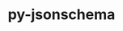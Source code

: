 ---
title: "py-jsonschema"
layout: cache
categories: [package, develop-2024-02-18]
meta: {"versions": ["2.6.0", "4.17.3", "4.4.0"], "compilers": ["gcc@=11.1.0", "gcc@=11.4.0", "gcc@=7.3.1", "gcc@=7.5.0", "gcc@=9.4.0", "oneapi@=2024.0.0"], "oss": ["amzn2", "ubuntu18.04", "ubuntu20.04", "ubuntu22.04"], "platforms": ["linux"], "targets": ["aarch64", "neoverse_n1", "neoverse_v1", "neoverse_v2", "ppc64le", "x86_64_v3"], "stacks": ["aws-isc", "aws-isc-aarch64", "data-vis-sdk", "e4s", "e4s-neoverse-v2", "e4s-neoverse_v1", "e4s-oneapi", "e4s-power", "radiuss", "root"], "num_specs": 28, "num_specs_by_stack": {"root": 28, "aws-isc-aarch64": 2, "aws-isc": 1, "radiuss": 2, "e4s-neoverse_v1": 4, "e4s-power": 4, "data-vis-sdk": 2, "e4s": 5, "e4s-neoverse-v2": 4, "e4s-oneapi": 4}}
spec_details: [{"hash": "eberndaulverui7x5mo2agczhmmpucye", "compiler": "gcc@=7.3.1", "versions": ["4.17.3"], "os": "amzn2", "platform": "linux", "target": "aarch64", "variants": ["build_system=python_pip", "~format-nongpl"], "stacks": ["root", "aws-isc-aarch64"], "size": "-", "tarball": "https://binaries.spack.io/develop-2024-02-18/build_cache/linux-amzn2-aarch64/gcc-7.3.1/py-jsonschema-4.17.3/linux-amzn2-aarch64-gcc-7.3.1-py-jsonschema-4.17.3-eberndaulverui7x5mo2agczhmmpucye.spack"}, {"hash": "iem3xhex6z4znj4psccwghdcbnvzciri", "compiler": "gcc@=7.3.1", "versions": ["4.17.3"], "os": "amzn2", "platform": "linux", "target": "neoverse_n1", "variants": ["build_system=python_pip", "~format-nongpl"], "stacks": ["root", "aws-isc-aarch64"], "size": "-", "tarball": "https://binaries.spack.io/develop-2024-02-18/build_cache/linux-amzn2-neoverse_n1/gcc-7.3.1/py-jsonschema-4.17.3/linux-amzn2-neoverse_n1-gcc-7.3.1-py-jsonschema-4.17.3-iem3xhex6z4znj4psccwghdcbnvzciri.spack"}, {"hash": "fojvdqfvxxel7nmlmtyrdxuerawepsnj", "compiler": "gcc@=7.3.1", "versions": ["4.17.3"], "os": "amzn2", "platform": "linux", "target": "x86_64_v3", "variants": ["build_system=python_pip", "~format-nongpl"], "stacks": ["root", "aws-isc"], "size": "-", "tarball": "https://binaries.spack.io/develop-2024-02-18/build_cache/linux-amzn2-x86_64_v3/gcc-7.3.1/py-jsonschema-4.17.3/linux-amzn2-x86_64_v3-gcc-7.3.1-py-jsonschema-4.17.3-fojvdqfvxxel7nmlmtyrdxuerawepsnj.spack"}, {"hash": "q2ycb5sv5xoelfwwzthbqh3yhg7jvctm", "compiler": "gcc@=7.5.0", "versions": ["4.17.3"], "os": "ubuntu18.04", "platform": "linux", "target": "x86_64_v3", "variants": ["build_system=python_pip", "~format-nongpl"], "stacks": ["root", "radiuss"], "size": "-", "tarball": "https://binaries.spack.io/develop-2024-02-18/build_cache/linux-ubuntu18.04-x86_64_v3/gcc-7.5.0/py-jsonschema-4.17.3/linux-ubuntu18.04-x86_64_v3-gcc-7.5.0-py-jsonschema-4.17.3-q2ycb5sv5xoelfwwzthbqh3yhg7jvctm.spack"}, {"hash": "tofyx64rmskluvief2k5y7g4mqhktfdd", "compiler": "gcc@=7.5.0", "versions": ["4.17.3"], "os": "ubuntu18.04", "platform": "linux", "target": "x86_64_v3", "variants": ["build_system=python_pip", "~format-nongpl"], "stacks": ["root", "radiuss"], "size": "-", "tarball": "https://binaries.spack.io/develop-2024-02-18/build_cache/linux-ubuntu18.04-x86_64_v3/gcc-7.5.0/py-jsonschema-4.17.3/linux-ubuntu18.04-x86_64_v3-gcc-7.5.0-py-jsonschema-4.17.3-tofyx64rmskluvief2k5y7g4mqhktfdd.spack"}, {"hash": "27krga5jskkltynpw3tw4nzkezxujlpl", "compiler": "gcc@=11.4.0", "versions": ["4.17.3"], "os": "ubuntu20.04", "platform": "linux", "target": "neoverse_v1", "variants": ["build_system=python_pip", "~format-nongpl"], "stacks": ["e4s-neoverse_v1", "root"], "size": "-", "tarball": "https://binaries.spack.io/develop-2024-02-18/build_cache/linux-ubuntu20.04-neoverse_v1/gcc-11.4.0/py-jsonschema-4.17.3/linux-ubuntu20.04-neoverse_v1-gcc-11.4.0-py-jsonschema-4.17.3-27krga5jskkltynpw3tw4nzkezxujlpl.spack"}, {"hash": "5bclw7sfsovrkx2iab4lbh7c36gg23me", "compiler": "gcc@=11.4.0", "versions": ["4.17.3"], "os": "ubuntu20.04", "platform": "linux", "target": "neoverse_v1", "variants": ["build_system=python_pip", "+format-nongpl"], "stacks": ["e4s-neoverse_v1", "root"], "size": "-", "tarball": "https://binaries.spack.io/develop-2024-02-18/build_cache/linux-ubuntu20.04-neoverse_v1/gcc-11.4.0/py-jsonschema-4.17.3/linux-ubuntu20.04-neoverse_v1-gcc-11.4.0-py-jsonschema-4.17.3-5bclw7sfsovrkx2iab4lbh7c36gg23me.spack"}, {"hash": "sqyawtdbsftfi6psvac6nshih37petz2", "compiler": "gcc@=11.4.0", "versions": ["4.17.3"], "os": "ubuntu20.04", "platform": "linux", "target": "neoverse_v1", "variants": ["build_system=python_pip", "~format-nongpl"], "stacks": ["e4s-neoverse_v1", "root"], "size": "-", "tarball": "https://binaries.spack.io/develop-2024-02-18/build_cache/linux-ubuntu20.04-neoverse_v1/gcc-11.4.0/py-jsonschema-4.17.3/linux-ubuntu20.04-neoverse_v1-gcc-11.4.0-py-jsonschema-4.17.3-sqyawtdbsftfi6psvac6nshih37petz2.spack"}, {"hash": "4yieoq3e4q3hzuyvi56zqjm33s2pzwbj", "compiler": "gcc@=11.4.0", "versions": ["2.6.0"], "os": "ubuntu20.04", "platform": "linux", "target": "neoverse_v1", "variants": ["build_system=python_pip"], "stacks": ["e4s-neoverse_v1", "root"], "size": "-", "tarball": "https://binaries.spack.io/develop-2024-02-18/build_cache/linux-ubuntu20.04-neoverse_v1/gcc-11.4.0/py-jsonschema-2.6.0/linux-ubuntu20.04-neoverse_v1-gcc-11.4.0-py-jsonschema-2.6.0-4yieoq3e4q3hzuyvi56zqjm33s2pzwbj.spack"}, {"hash": "oflgyiiheox6atmdkvllfzojdvi4n47w", "compiler": "gcc@=9.4.0", "versions": ["4.17.3"], "os": "ubuntu20.04", "platform": "linux", "target": "ppc64le", "variants": ["build_system=python_pip", "~format-nongpl"], "stacks": ["root", "e4s-power"], "size": "-", "tarball": "https://binaries.spack.io/develop-2024-02-18/build_cache/linux-ubuntu20.04-ppc64le/gcc-9.4.0/py-jsonschema-4.17.3/linux-ubuntu20.04-ppc64le-gcc-9.4.0-py-jsonschema-4.17.3-oflgyiiheox6atmdkvllfzojdvi4n47w.spack"}, {"hash": "sqm5q5rbc74vmu4yo5btzkdpfwt565ya", "compiler": "gcc@=9.4.0", "versions": ["4.17.3"], "os": "ubuntu20.04", "platform": "linux", "target": "ppc64le", "variants": ["build_system=python_pip", "~format-nongpl"], "stacks": ["root", "e4s-power"], "size": "-", "tarball": "https://binaries.spack.io/develop-2024-02-18/build_cache/linux-ubuntu20.04-ppc64le/gcc-9.4.0/py-jsonschema-4.17.3/linux-ubuntu20.04-ppc64le-gcc-9.4.0-py-jsonschema-4.17.3-sqm5q5rbc74vmu4yo5btzkdpfwt565ya.spack"}, {"hash": "yimkedltiokd7oaeyfqkqw5vfz4ftadj", "compiler": "gcc@=9.4.0", "versions": ["2.6.0"], "os": "ubuntu20.04", "platform": "linux", "target": "ppc64le", "variants": ["build_system=python_pip"], "stacks": ["root", "e4s-power"], "size": "-", "tarball": "https://binaries.spack.io/develop-2024-02-18/build_cache/linux-ubuntu20.04-ppc64le/gcc-9.4.0/py-jsonschema-2.6.0/linux-ubuntu20.04-ppc64le-gcc-9.4.0-py-jsonschema-2.6.0-yimkedltiokd7oaeyfqkqw5vfz4ftadj.spack"}, {"hash": "ouvcihtauaslv2x3h2k34sqvqrcx7f3q", "compiler": "gcc@=9.4.0", "versions": ["4.17.3"], "os": "ubuntu20.04", "platform": "linux", "target": "ppc64le", "variants": ["build_system=python_pip", "+format-nongpl"], "stacks": ["root", "e4s-power"], "size": "-", "tarball": "https://binaries.spack.io/develop-2024-02-18/build_cache/linux-ubuntu20.04-ppc64le/gcc-9.4.0/py-jsonschema-4.17.3/linux-ubuntu20.04-ppc64le-gcc-9.4.0-py-jsonschema-4.17.3-ouvcihtauaslv2x3h2k34sqvqrcx7f3q.spack"}, {"hash": "r2rq5jnu2zetyxruwabyxwpbsjoh3kqn", "compiler": "gcc@=11.1.0", "versions": ["4.4.0"], "os": "ubuntu20.04", "platform": "linux", "target": "x86_64_v3", "variants": ["build_system=python_pip", "~format-nongpl"], "stacks": ["root", "data-vis-sdk"], "size": "-", "tarball": "https://binaries.spack.io/develop-2024-02-18/build_cache/linux-ubuntu20.04-x86_64_v3/gcc-11.1.0/py-jsonschema-4.4.0/linux-ubuntu20.04-x86_64_v3-gcc-11.1.0-py-jsonschema-4.4.0-r2rq5jnu2zetyxruwabyxwpbsjoh3kqn.spack"}, {"hash": "zpsnyejoskbr67hplrasaqsqj5tbftwk", "compiler": "gcc@=11.1.0", "versions": ["4.17.3"], "os": "ubuntu20.04", "platform": "linux", "target": "x86_64_v3", "variants": ["build_system=python_pip", "+format-nongpl"], "stacks": ["root", "data-vis-sdk"], "size": "-", "tarball": "https://binaries.spack.io/develop-2024-02-18/build_cache/linux-ubuntu20.04-x86_64_v3/gcc-11.1.0/py-jsonschema-4.17.3/linux-ubuntu20.04-x86_64_v3-gcc-11.1.0-py-jsonschema-4.17.3-zpsnyejoskbr67hplrasaqsqj5tbftwk.spack"}, {"hash": "ehrqv7lrhbqxhqlo4ij3bq5xurzkyi7g", "compiler": "gcc@=11.4.0", "versions": ["4.4.0"], "os": "ubuntu20.04", "platform": "linux", "target": "x86_64_v3", "variants": ["build_system=python_pip", "~format-nongpl"], "stacks": ["root", "e4s"], "size": "-", "tarball": "https://binaries.spack.io/develop-2024-02-18/build_cache/linux-ubuntu20.04-x86_64_v3/gcc-11.4.0/py-jsonschema-4.4.0/linux-ubuntu20.04-x86_64_v3-gcc-11.4.0-py-jsonschema-4.4.0-ehrqv7lrhbqxhqlo4ij3bq5xurzkyi7g.spack"}, {"hash": "jhxect6snqa7te6tkdmv7wckztxgrjkw", "compiler": "gcc@=11.4.0", "versions": ["4.17.3"], "os": "ubuntu20.04", "platform": "linux", "target": "x86_64_v3", "variants": ["build_system=python_pip", "~format-nongpl"], "stacks": ["root", "e4s"], "size": "-", "tarball": "https://binaries.spack.io/develop-2024-02-18/build_cache/linux-ubuntu20.04-x86_64_v3/gcc-11.4.0/py-jsonschema-4.17.3/linux-ubuntu20.04-x86_64_v3-gcc-11.4.0-py-jsonschema-4.17.3-jhxect6snqa7te6tkdmv7wckztxgrjkw.spack"}, {"hash": "q76buvenadswizoxcf4uc3ls2jhoa4hv", "compiler": "gcc@=11.4.0", "versions": ["4.17.3"], "os": "ubuntu20.04", "platform": "linux", "target": "x86_64_v3", "variants": ["build_system=python_pip", "~format-nongpl"], "stacks": ["root", "e4s"], "size": "-", "tarball": "https://binaries.spack.io/develop-2024-02-18/build_cache/linux-ubuntu20.04-x86_64_v3/gcc-11.4.0/py-jsonschema-4.17.3/linux-ubuntu20.04-x86_64_v3-gcc-11.4.0-py-jsonschema-4.17.3-q76buvenadswizoxcf4uc3ls2jhoa4hv.spack"}, {"hash": "eivj7hknqfydubjdnlli7dipi3iax6mb", "compiler": "gcc@=11.4.0", "versions": ["2.6.0"], "os": "ubuntu20.04", "platform": "linux", "target": "x86_64_v3", "variants": ["build_system=python_pip"], "stacks": ["root", "e4s"], "size": "-", "tarball": "https://binaries.spack.io/develop-2024-02-18/build_cache/linux-ubuntu20.04-x86_64_v3/gcc-11.4.0/py-jsonschema-2.6.0/linux-ubuntu20.04-x86_64_v3-gcc-11.4.0-py-jsonschema-2.6.0-eivj7hknqfydubjdnlli7dipi3iax6mb.spack"}, {"hash": "r7qhnymjbwaoxasgstyi52mujgecwu7n", "compiler": "gcc@=11.4.0", "versions": ["4.17.3"], "os": "ubuntu20.04", "platform": "linux", "target": "x86_64_v3", "variants": ["build_system=python_pip", "+format-nongpl"], "stacks": ["root", "e4s"], "size": "-", "tarball": "https://binaries.spack.io/develop-2024-02-18/build_cache/linux-ubuntu20.04-x86_64_v3/gcc-11.4.0/py-jsonschema-4.17.3/linux-ubuntu20.04-x86_64_v3-gcc-11.4.0-py-jsonschema-4.17.3-r7qhnymjbwaoxasgstyi52mujgecwu7n.spack"}, {"hash": "ma667mxodozrxazy5zd6hbej7aumgay6", "compiler": "gcc@=11.4.0", "versions": ["4.17.3"], "os": "ubuntu22.04", "platform": "linux", "target": "neoverse_v2", "variants": ["build_system=python_pip", "+format-nongpl"], "stacks": ["e4s-neoverse-v2", "root"], "size": "-", "tarball": "https://binaries.spack.io/develop-2024-02-18/build_cache/linux-ubuntu22.04-neoverse_v2/gcc-11.4.0/py-jsonschema-4.17.3/linux-ubuntu22.04-neoverse_v2-gcc-11.4.0-py-jsonschema-4.17.3-ma667mxodozrxazy5zd6hbej7aumgay6.spack"}, {"hash": "yezp26siqgnrq6d53ap4w3rvaxfdjkwm", "compiler": "gcc@=11.4.0", "versions": ["4.17.3"], "os": "ubuntu22.04", "platform": "linux", "target": "neoverse_v2", "variants": ["build_system=python_pip", "~format-nongpl"], "stacks": ["e4s-neoverse-v2", "root"], "size": "-", "tarball": "https://binaries.spack.io/develop-2024-02-18/build_cache/linux-ubuntu22.04-neoverse_v2/gcc-11.4.0/py-jsonschema-4.17.3/linux-ubuntu22.04-neoverse_v2-gcc-11.4.0-py-jsonschema-4.17.3-yezp26siqgnrq6d53ap4w3rvaxfdjkwm.spack"}, {"hash": "ne5n4drv5igu4okmkrg56lhxmcqmw7cw", "compiler": "gcc@=11.4.0", "versions": ["4.17.3"], "os": "ubuntu22.04", "platform": "linux", "target": "neoverse_v2", "variants": ["build_system=python_pip", "~format-nongpl"], "stacks": ["e4s-neoverse-v2", "root"], "size": "-", "tarball": "https://binaries.spack.io/develop-2024-02-18/build_cache/linux-ubuntu22.04-neoverse_v2/gcc-11.4.0/py-jsonschema-4.17.3/linux-ubuntu22.04-neoverse_v2-gcc-11.4.0-py-jsonschema-4.17.3-ne5n4drv5igu4okmkrg56lhxmcqmw7cw.spack"}, {"hash": "dngwatb2bf2donit6jtsi5c6cin7jxwy", "compiler": "gcc@=11.4.0", "versions": ["2.6.0"], "os": "ubuntu22.04", "platform": "linux", "target": "neoverse_v2", "variants": ["build_system=python_pip"], "stacks": ["e4s-neoverse-v2", "root"], "size": "-", "tarball": "https://binaries.spack.io/develop-2024-02-18/build_cache/linux-ubuntu22.04-neoverse_v2/gcc-11.4.0/py-jsonschema-2.6.0/linux-ubuntu22.04-neoverse_v2-gcc-11.4.0-py-jsonschema-2.6.0-dngwatb2bf2donit6jtsi5c6cin7jxwy.spack"}, {"hash": "bb5l4hd2r7zi5jrceyhwxflvkvucre7t", "compiler": "oneapi@=2024.0.0", "versions": ["4.17.3"], "os": "ubuntu22.04", "platform": "linux", "target": "x86_64_v3", "variants": ["build_system=python_pip", "~format-nongpl"], "stacks": ["root", "e4s-oneapi"], "size": "-", "tarball": "https://binaries.spack.io/develop-2024-02-18/build_cache/linux-ubuntu22.04-x86_64_v3/oneapi-2024.0.0/py-jsonschema-4.17.3/linux-ubuntu22.04-x86_64_v3-oneapi-2024.0.0-py-jsonschema-4.17.3-bb5l4hd2r7zi5jrceyhwxflvkvucre7t.spack"}, {"hash": "rmu5crhtlxku375pifqalqya35aveylj", "compiler": "oneapi@=2024.0.0", "versions": ["4.17.3"], "os": "ubuntu22.04", "platform": "linux", "target": "x86_64_v3", "variants": ["build_system=python_pip", "~format-nongpl"], "stacks": ["root", "e4s-oneapi"], "size": "-", "tarball": "https://binaries.spack.io/develop-2024-02-18/build_cache/linux-ubuntu22.04-x86_64_v3/oneapi-2024.0.0/py-jsonschema-4.17.3/linux-ubuntu22.04-x86_64_v3-oneapi-2024.0.0-py-jsonschema-4.17.3-rmu5crhtlxku375pifqalqya35aveylj.spack"}, {"hash": "nthtjypg4f466bpgx24lwn57jcmoyy4p", "compiler": "oneapi@=2024.0.0", "versions": ["2.6.0"], "os": "ubuntu22.04", "platform": "linux", "target": "x86_64_v3", "variants": ["build_system=python_pip"], "stacks": ["root", "e4s-oneapi"], "size": "-", "tarball": "https://binaries.spack.io/develop-2024-02-18/build_cache/linux-ubuntu22.04-x86_64_v3/oneapi-2024.0.0/py-jsonschema-2.6.0/linux-ubuntu22.04-x86_64_v3-oneapi-2024.0.0-py-jsonschema-2.6.0-nthtjypg4f466bpgx24lwn57jcmoyy4p.spack"}, {"hash": "cgbkuylpre6peis5gdg7h7fpz5icyy7a", "compiler": "oneapi@=2024.0.0", "versions": ["4.17.3"], "os": "ubuntu22.04", "platform": "linux", "target": "x86_64_v3", "variants": ["build_system=python_pip", "+format-nongpl"], "stacks": ["root", "e4s-oneapi"], "size": "-", "tarball": "https://binaries.spack.io/develop-2024-02-18/build_cache/linux-ubuntu22.04-x86_64_v3/oneapi-2024.0.0/py-jsonschema-4.17.3/linux-ubuntu22.04-x86_64_v3-oneapi-2024.0.0-py-jsonschema-4.17.3-cgbkuylpre6peis5gdg7h7fpz5icyy7a.spack"}]
---